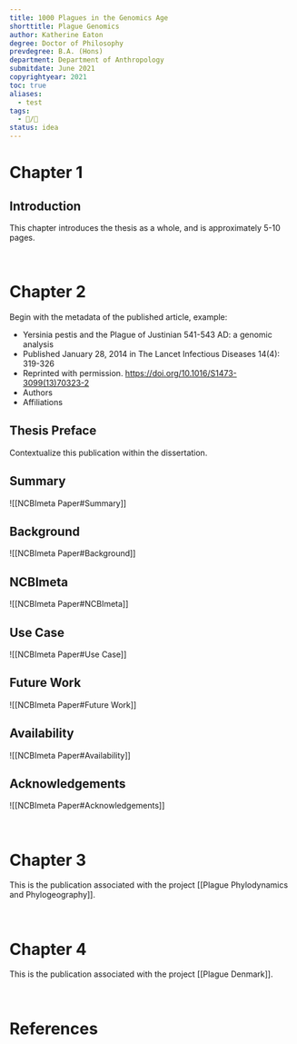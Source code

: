 ```yaml
---
title: 1000 Plagues in the Genomics Age
shorttitle: Plague Genomics
author: Katherine Eaton
degree: Doctor of Philosophy
prevdegree: B.A. (Hons)
department: Department of Anthropology
submitdate: June 2021
copyrightyear: 2021
toc: true
aliases:
  - test
tags:
  - 📝/🌱
status: idea
---
```


# Chapter 1

## Introduction

This chapter introduces the thesis as a whole, and is approximately 5-10 pages.

<div style="page-break-after: always; visibility: hidden">
\pagebreak
</div>

# Chapter 2

Begin with the metadata of the published article,  example:

- Yersinia pestis and the Plague of Justinian 541-543 AD: a genomic analysis 
- Published January 28, 2014 in The Lancet Infectious Diseases 14(4): 319-326
- Reprinted with permission. https://doi.org/10.1016/S1473-3099(13)70323-2
- Authors
- Affiliations

## Thesis Preface

Contextualize this publication within the dissertation.

## Summary

![[NCBImeta Paper#Summary]]

## Background

![[NCBImeta Paper#Background]]

## NCBImeta

![[NCBImeta Paper#NCBImeta]]

## Use Case

![[NCBImeta Paper#Use Case]]

## Future Work

![[NCBImeta Paper#Future Work]]

## Availability

![[NCBImeta Paper#Availability]]

## Acknowledgements

![[NCBImeta Paper#Acknowledgements]]

<div style="page-break-after: always; visibility: hidden">
\pagebreak
</div>

# Chapter 3

This is the publication associated with the project [[Plague Phylodynamics and Phylogeography]].

<div style="page-break-after: always; visibility: hidden">
\pagebreak
</div>

# Chapter 4

This is the publication associated with the project [[Plague Denmark]].

<div style="page-break-after: always; visibility: hidden">
\pagebreak
</div>

# References